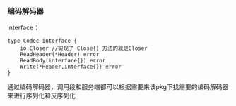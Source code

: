 ### 编码解码器
interface：
```
type Codec interface {
	io.Closer //实现了 Close() 方法的就是Closer
	ReadHeader(*Header) error
	ReadBody(interface{}) error
	Write(*Header,interface{}) error
}
```
通过编码解码器，调用段和服务端都可以根据需要来该pkg下找需要的编码解码器来进行序列化和反序列化
